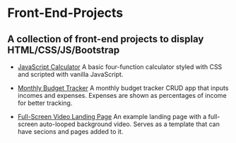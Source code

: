 # Front-End-Projects
<h2>A collection of front-end projects to display HTML/CSS/JS/Bootstrap</h2>


 - [JavaScript Calculator](https://github.com/techyjesse/Front-End-Projects/blob/main/calculator.html)
A basic four-function calculator styled with CSS and scripted with vanilla JavaScript.<br>

 - [Monthly Budget Tracker](https://github.com/techyjesse/Front-End-Projects/blob/main/finances.html)
A monthly budget tracker CRUD app that inputs incomes and expenses. Expenses are shown as percentages of income for better tracking.<br>

 - [Full-Screen Video Landing Page](https://github.com/techyjesse/Front-End-Projects/blob/main/landingpage.html)
An example landing page with a full-screen auto-looped background video. Serves as a template that can have secions and pages added to it.<br>
